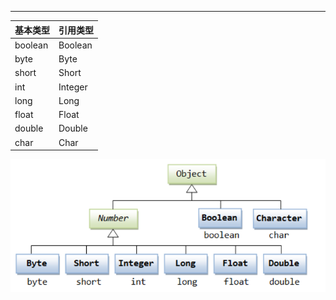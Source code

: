 ------


| 基本类型 | 引用类型 |
| -------- | -------- |
| boolean  | Boolean  |
| byte     | Byte     |
| short    | Short    |
| int      | Integer  |
| long     | Long     |
| float    | Float    |
| double   | Double   |
| char     | Char     |

![image-20210113125701225](基本类型.png)
